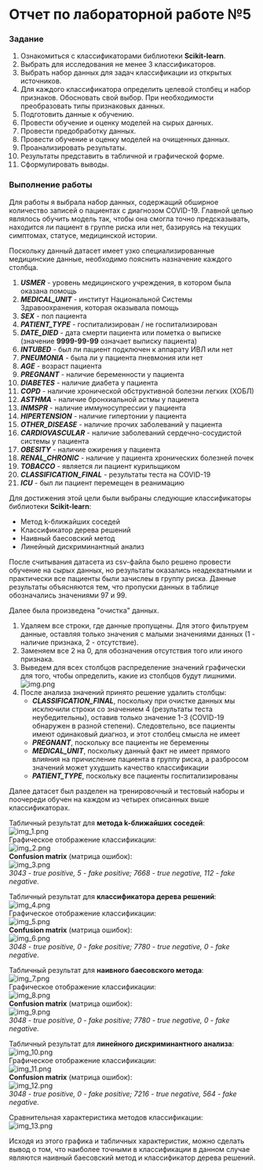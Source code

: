 # Отчет по лабораторной работе №5
### Задание
1. Ознакомиться с классификаторами библиотеки **Scikit-learn**.
2. Выбрать для исследования не менее 3 классификаторов.
3. Выбрать набор данных для задач классификации из открытых источников.
4. Для каждого классификатора определить целевой столбец и набор признаков. Обосновать свой выбор. При необходимости 
преобразовать типы признаковых данных.
5. Подготовить данные к обучению.
6. Провести обучение и оценку моделей на сырых данных.
7. Провести предобработку данных.
8. Провести обучение и оценку моделей на очищенных данных.
9. Проанализировать результаты.
10. Результаты представить в табличной и графической форме.
11. Сформулировать выводы.

### Выполнение работы
Для работы я выбрала набор данных, содержащий обширное количество записей о пациентах с диагнозом COVID-19.
Главной целью являлось обучить модель так, чтобы она смогла точно предсказывать, находится ли пациент в группе риска или нет,
базируясь на текущих симптомах, статусе, медицинской истории.

Поскольку данный датасет имеет узко специализированные медицинские данные, необходимо пояснить назначение каждого столбца.
1. ***USMER*** - уровень медицинского учреждения, в котором была оказана помощь
2. ***MEDICAL_UNIT*** - институт Национальной Системы Здравоохранения, которая оказывала помощь
3. ***SEX*** - пол пациента
4. ***PATIENT_TYPE*** - госпитализирован / не госпитализирован
5. ***DATE_DIED*** - дата смерти пациента или пометка о выписке (значение **9999-99-99** означает выписку пациента)
6. ***INTUBED*** - был ли пациент подключен к аппарату ИВЛ или нет
7. ***PNEUMONIA*** - была ли у пациента пневмония или нет
8. ***AGE*** - возраст пациента
9. ***PREGNANT*** - наличие беременности у пациента
10. ***DIABETES*** - наличие диабета у пациента
11. ***COPD*** - наличие хронической обструктивной болезни легких (ХОБЛ)
12. ***ASTHMA*** - наличие бронхиальной астмы у пациента
13. ***INMSPR*** - наличие иммуносупрессии у пациента
14. ***HIPERTENSION*** - наличие гипертонии у пациента
15. ***OTHER_DISEASE*** - наличие прочих заболеваний у пациента
16. ***CARDIOVASCULAR*** - наличие заболеваний сердечно-сосудистой системы у пациента
17. ***OBESITY*** - наличие ожирения у пациента
18. ***RENAL_CHRONIC*** - наличие у пациента хронических болезней почек
19. ***TOBACCO*** - является ли пациент курильщиком
20. ***CLASSIFICATION_FINAL*** - результаты теста на COVID-19
21. ***ICU*** - был ли пациент перемещен в реанимацию

Для достижения этой цели были выбраны следующие классификаторы библиотеки **Scikit-learn**:
+ Метод k-ближайших соседей
+ Классификатор дерева решений
+ Наивный баесовский метод
+ Линейный дискриминантный анализ

После считывания датасета из csv-файла было решено провести обучение на сырых данных, но результаты оказались неадекватными и практически все пациенты были зачислеы в группу риска.
Данные результаты объясняются тем, что пропуски данных в таблице обозначались значениями 97 и 99.

Далее была произведена "очистка" данных. 
1. Удаляем все строки, где данные пропущены. Для этого фильтруем данные, оставляя только значения с малыми значениями данных (1 - наличие признака, 2 - отсутствие).
2. Заменяем все 2 на 0, для обозначения отсутствия того или иного признака.
3. Выведем для всех столбцов распределение значений графически для того, чтобы определить, какие из столбцов будут лишними. </br>
![img.png](img/img.png) </br>
4. После анализа значений принято решение удалить столбцы:
    + ***CLASSIFICATION_FINAL***, поскольку при очистке данных мы исключили строки со значением 4 (результаты теста неубедительны), оставив только значение 1-3 (COVID-19 обнаружен в разной степени). Следовтельно, все пациенты имеют одинаковый диагноз, и этот столбец смысла не имеет
    + ***PREGNANT***, поскольку все пациенты не беременны
    + ***MEDICAL_UNIT***, поскольку данный факт не имеет прямого влияния на причисление пациента в группу риска, а разбросом значений может ухудшить качество классификации
    + ***PATIENT_TYPE***, поскольку все пациенты госпитализированы

Далее датасет был разделен на тренировочный и тестовый наборы и поочереди обучен на каждом из четырех описанных выше классификаторах.

Табличный результат для **метода k-ближайших соседей**: </br>
![img_1.png](img/img_1.png) </br>
Графическое отображение классификации: </br>
![img_2.png](img/img_2.png) </br>
**Confusion matrix** (матрица ошибок): </br>
![img_3.png](img/img_3.png) </br>
*3043 - true positive, 5 - fake positive; 
7668 - true negative, 112 - fake negative.*

Табличный результат для **классификатора дерева решений**: </br>
![img_4.png](img/img_4.png) </br>
Графическое отображение классификации: </br>
![img_5.png](img/img_5.png) </br>
**Confusion matrix** (матрица ошибок): </br>
![img_6.png](img/img_6.png) </br>
*3048 - true positive, 0 - fake positive; 
7780 - true negative, 0 - fake negative.*

Табличный результат для **наивного баесовского метода**: </br>
![img_7.png](img/img_7.png) </br>
Графическое отображение классификации: </br>
![img_8.png](img/img_8.png) </br>
**Confusion matrix** (матрица ошибок): </br>
![img_9.png](img/img_9.png) </br>
*3048 - true positive, 0 - fake positive; 
7780 - true negative, 0 - fake negative.*

Табличный результат для **линейного дискриминантного анализа**: </br>
![img_10.png](img/img_10.png) </br>
Графическое отображение классификации: </br>
![img_11.png](img/img_11.png) </br>
**Confusion matrix** (матрица ошибок): </br>
![img_12.png](img/img_12.png) </br>
*3048 - true positive, 0 - fake positive; 
7216 - true negative, 564 - fake negative.*

Сравнительная характеристика методов классификации: </br>
![img_13.png](img/img_12.png) </br>

Исходя из этого графика и табличных характеристик, можно сделать вывод о том, что наиболее точными в классификации в данном случае являются наивный баесовский метод и 
классификатор дерева решений.

